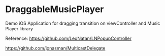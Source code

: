 # DraggableMusicPlayer
Demo iOS Application for dragging transition on viewController and Music Player library


Reference:
https://github.com/LeoNatan/LNPopupController

https://github.com/jonasman/MulticastDelegate

